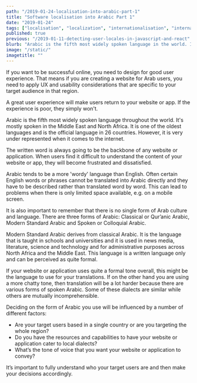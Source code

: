 ```yaml
---
path: "/2019-01-24-localisation-into-arabic-part-1"
title: "Software localisation into Arabic Part 1"
date: "2019-01-24"
tags: ["localisation", "localization", "internationalisation", "internationalization", "translation", "globalisation", "globalization", "challenges", "Arabic"]
published: true
previous: "/2019-01-11-detecting-user-locales-in-javascript-and-react"
blurb: "Arabic is the fifth most widely spoken language in the world. If you would like to be successful online presence for Arab users, you will need to apply UX and usability considerations that are specific to their region. Continue reading if you would like to find out more about challenges and considerations when localising into Arabic."
image: "/static/"
imagetitle: ""
---
```


If you want to be successful online, you need to design for good user experience. That means if you are creating a website for Arab users, you need to apply UX and usability considerations that are specific to your target audience in that region.

A great user experience will make users return to your website or app. If the experience is poor, they simply won't. 

Arabic is the fifth most widely spoken language throughout the world. It's mostly spoken in the Middle East and North Africa. It is one of the oldest languages and is the official language in 26 countries. However, it is very under represented when it comes to the internet. 

The written word is always going to be the backbone of any website or application. When users find it difficult to understand the content of your website or app, they will become frustrated and dissatisfied.

Arabic tends to be a more 'wordy' language than English. Often certain English words or phrases cannot be translated into Arabic directly and they have to be described rather than translated word by word. This can lead to problems when there is only limited space available, e.g. on a mobile screen.

It is also important to remember that there is no single form of Arab culture and language. There are three forms of Arabic: Classical or Qur’anic Arabic, Modern Standard Arabic and Spoken or Colloquial Arabic.

Modern Standard Arabic derives from classical Arabic. It is the language that is taught in schools and universities and it is used in news media, literature, science and technology and for administrative purposes across North Africa and the Middle East. This language is a written language only and can be perceived as quite formal. 

If your website or application uses quite a formal tone overall, this might be the language to use for your translations. If on the other hand you are using a more chatty tone, then translation will be a lot harder because there are various forms of spoken Arabic. Some of these dialects are similar while others are mutually incomprehensible. 

Deciding on the form of Arabic you use will be influenced by a number of different factors:

* Are your target users based in a single country or are you targeting the whole region? 
* Do you have the resources and capabilities to have your website or application cater to local dialects? 
* What’s the tone of voice that you want your website or application to convey?

It’s important to fully understand who your target users are and then make your decisions accordingly.